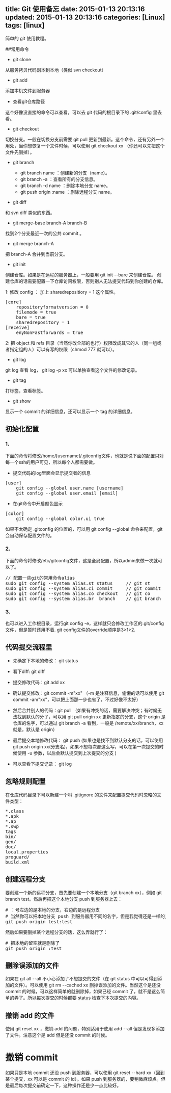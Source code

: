 title: Git 使用备忘
date: 2015-01-13 20:13:16
updated: 2015-01-13 20:13:16
categories: [Linux]
tags: [linux]
---

简单的 git 使用教程。

##常用命令
* git clone

从服务拷贝代码副本到本地（类似 svn checkout）

* git add

添加本机文件到服务器

* 查看git仓库路径

这个好像没直接的命令可以查看，可以去 git 代码的根目录下的 .git/config 里去看。

* git checkout

切换分支。一般在切换分支前需要 git pull 更新到最新。这个命令，还有另外一个用处，当你想恢复一个文件时候，可以使用 git checkout xx （你还可以先把这个文件先删掉）。

* git branch
    *  git branch name ：创建新的分支（name）。
    *  git branch -a ：查看所有的分支信息。
    *  git branch -d name ：删除本地分支 name。
    *  git push origin :name ：删除远程分支 name。

* git diff

和 svn diff 类似的东西。

* git merge-base branch-A branch-B

找到2个分支最近一次的公共 commit 。

* git merge branch-A

把 branch-A 合并到当前分支。

* git init

创建仓库。如果是在远程的服务器上，一般要用 git init --bare 来创建仓库。 创建仓库的话需要配置一下仓库访问权限，否则别人无法提交代码到你创建的仓库。

1: 修改 config ： 加上 sharedrepositiory = 1 这个属性。

<pre config="brush:bash;toolbar:false;">
[core]
    repositoryformatversion = 0
    filemode = true
    bare = true
    sharedrepository = 1
[receive]
    enyNonFastforwards = true
</pre>

2: 把 object 和 refs 目录（当然你改全部的也行）权限改成其它的人（同一组或者指定组的人）可以有写的权限（chmod 777 就可以）。

* git log

git log 查看 log， git log -p xx 可以单独查看这个文件的修改记录。

* git tag

打标签，查看标签。

* git show

显示一个 commit 的详细信息，还可以显示一个 tag 的详细信息。

## 初始化配置

### 1. 
下面的命令将修改/home/[username]/.gitconfig文件，也就是说下面的配置只对每一个ssh的用户可见，所以每个人都需要做。

* 提交代码的log里面会显示提交者的信息
<pre>
[user]
    git config --global user.name [username]
    git config --global user.email [email]
</pre>

* 在git命令中开启颜色显示
<pre>
[color]
    git config --global color.ui true
</pre>

如果不太确定 .gitconfig 的位置的，可以用 git config  --global 命令来配置，git 会自动保存配置文件的。

### 2. 
下面的命令将修改/etc/gitconfig文件，这是全局配置，所以admin来做一次就可以了。
<pre config="brush:bash;toolbar:false;">
// 配置一些git的常用命令alias
sudo git config --system alias.st status     // git st
sudo git config --system alias.ci commit     // git commit
sudo git config --system alias.co checkout   // git co
sudo git config --system alias.br  branch    // git branch
</pre>

### 3.
也可以进入工作根目录，运行git config -e，这样就只会修改工作区的.git/config文件，但是暂时还用不着. git config文件的override顺序是3>1>2.

## 代码提交流程里
* 先确定下本地的修改： git status

* 看下diff: git diff

* 提交修改代码：git add xx

* 确认提交修改：git commit -m"xx" （-m 是注释信息，偷懒的话可以使用 git commit -am"xx"，可以把上面那一步也省了，不过好像不太好）

* 然后合并别人的代码：git pull （如果有冲突的话，需要解决冲突；有时候无法找到默认的分子，可以用 git pull origin xx 更新指定的分支，这个 origin 是仓库的名字，可以通过 git branch -a 看到，一般是 /remote/xx/branch，xx 就是，默认是 origin）

* 最后提交本地修改代码： git push (如果也是找不到默认分支的话，可以使用 git push origin xx(分支名)，如果不想每次都这么写，可以在第一次提交的时候使用 -u 参数，以后会默认提交到上次提交的分支 )

* 可以查看下提交记录： git log

## 忽略规则配置
在仓库代码目录下可以新建一个叫 .gitignore 的文件来配置提交代码时忽略的文件类型：

<pre>
*.class
*.apk
*.ap_
*.swp
tags
bin/
gen/
doc/
local.properties
proguard/
build.xml
</pre>

## 创建远程分支
要创建一个新的远程分支，首先要创建一个本地分支（git branch xx），例如 git branch test。然后再把这个本地分支 push 到服务器上去：

<pre>
# ：号左边的是本地的分支，右边的是远程分支
# 当然你可以把本地分支 push 到服务器用不同的名字，但是我觉得还是一样的比较好
git push origin test:test
</pre>

然后如果要删掉某个远程分支的话，这么弄就行了：

<pre>
# 把本地的留空就是删除了
git push origin :test
</pre>

## 删除误添加的文件
如果在 git all --all 不小心添加了不想提交的文件（在 git status 中可以可得到添加的文件）。可以使用 git rm --cached xx 删掉误添加的文件。当然这个是还没 commit 的时候，可以这样简单的就删除掉，如果已经 commit 了，就不是这么简单的弄了。所以每次提交的时候都要 status 检查下本次提交的内容。

## 撤销 add 的文件
使用 git reset xx ，撤销 add 的问题，特别适用于使用 add --all 但是发现多添加了文件。注意这个是 add 但是还没 commit 的时候。

# 撤销 commit
如果只是本地 commit 还没 push 到服务器，可以使用 git reset --hard xx（回到某个提交，xx 可以是 commit 的 id）。如果 push 到服务器的，要稍微麻烦点。但是最后每次提交前确定一下，这种操作还是少一点比较好。

